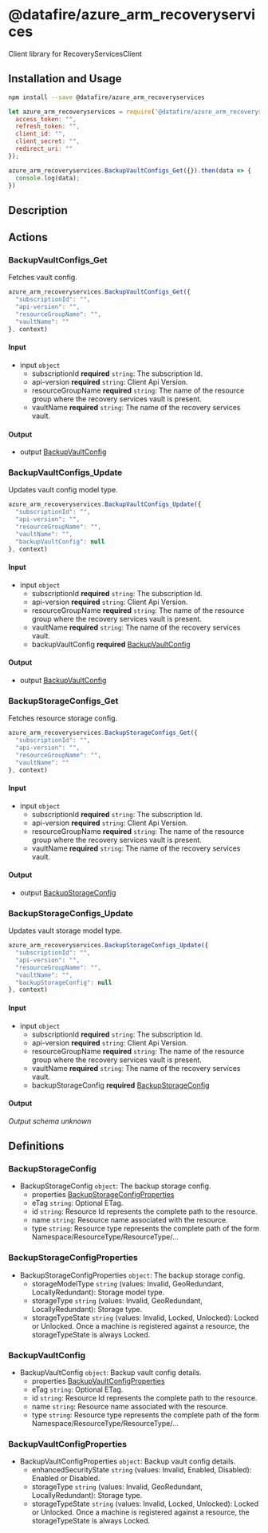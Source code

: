 # @datafire/azure_arm_recoveryservices

Client library for RecoveryServicesClient

## Installation and Usage
```bash
npm install --save @datafire/azure_arm_recoveryservices
```
```js
let azure_arm_recoveryservices = require('@datafire/azure_arm_recoveryservices').create({
  access_token: "",
  refresh_token: "",
  client_id: "",
  client_secret: "",
  redirect_uri: ""
});

azure_arm_recoveryservices.BackupVaultConfigs_Get({}).then(data => {
  console.log(data);
})
```

## Description



## Actions

### BackupVaultConfigs_Get
Fetches vault config.


```js
azure_arm_recoveryservices.BackupVaultConfigs_Get({
  "subscriptionId": "",
  "api-version": "",
  "resourceGroupName": "",
  "vaultName": ""
}, context)
```

#### Input
* input `object`
  * subscriptionId **required** `string`: The subscription Id.
  * api-version **required** `string`: Client Api Version.
  * resourceGroupName **required** `string`: The name of the resource group where the recovery services vault is present.
  * vaultName **required** `string`: The name of the recovery services vault.

#### Output
* output [BackupVaultConfig](#backupvaultconfig)

### BackupVaultConfigs_Update
Updates vault config model type.


```js
azure_arm_recoveryservices.BackupVaultConfigs_Update({
  "subscriptionId": "",
  "api-version": "",
  "resourceGroupName": "",
  "vaultName": "",
  "backupVaultConfig": null
}, context)
```

#### Input
* input `object`
  * subscriptionId **required** `string`: The subscription Id.
  * api-version **required** `string`: Client Api Version.
  * resourceGroupName **required** `string`: The name of the resource group where the recovery services vault is present.
  * vaultName **required** `string`: The name of the recovery services vault.
  * backupVaultConfig **required** [BackupVaultConfig](#backupvaultconfig)

#### Output
* output [BackupVaultConfig](#backupvaultconfig)

### BackupStorageConfigs_Get
Fetches resource storage config.


```js
azure_arm_recoveryservices.BackupStorageConfigs_Get({
  "subscriptionId": "",
  "api-version": "",
  "resourceGroupName": "",
  "vaultName": ""
}, context)
```

#### Input
* input `object`
  * subscriptionId **required** `string`: The subscription Id.
  * api-version **required** `string`: Client Api Version.
  * resourceGroupName **required** `string`: The name of the resource group where the recovery services vault is present.
  * vaultName **required** `string`: The name of the recovery services vault.

#### Output
* output [BackupStorageConfig](#backupstorageconfig)

### BackupStorageConfigs_Update
Updates vault storage model type.


```js
azure_arm_recoveryservices.BackupStorageConfigs_Update({
  "subscriptionId": "",
  "api-version": "",
  "resourceGroupName": "",
  "vaultName": "",
  "backupStorageConfig": null
}, context)
```

#### Input
* input `object`
  * subscriptionId **required** `string`: The subscription Id.
  * api-version **required** `string`: Client Api Version.
  * resourceGroupName **required** `string`: The name of the resource group where the recovery services vault is present.
  * vaultName **required** `string`: The name of the recovery services vault.
  * backupStorageConfig **required** [BackupStorageConfig](#backupstorageconfig)

#### Output
*Output schema unknown*



## Definitions

### BackupStorageConfig
* BackupStorageConfig `object`: The backup storage config.
  * properties [BackupStorageConfigProperties](#backupstorageconfigproperties)
  * eTag `string`: Optional ETag.
  * id `string`: Resource Id represents the complete path to the resource.
  * name `string`: Resource name associated with the resource.
  * type `string`: Resource type represents the complete path of the form Namespace/ResourceType/ResourceType/...

### BackupStorageConfigProperties
* BackupStorageConfigProperties `object`: The backup storage config.
  * storageModelType `string` (values: Invalid, GeoRedundant, LocallyRedundant): Storage model type.
  * storageType `string` (values: Invalid, GeoRedundant, LocallyRedundant): Storage type.
  * storageTypeState `string` (values: Invalid, Locked, Unlocked): Locked or Unlocked. Once a machine is registered against a resource, the storageTypeState is always Locked.

### BackupVaultConfig
* BackupVaultConfig `object`: Backup vault config details.
  * properties [BackupVaultConfigProperties](#backupvaultconfigproperties)
  * eTag `string`: Optional ETag.
  * id `string`: Resource Id represents the complete path to the resource.
  * name `string`: Resource name associated with the resource.
  * type `string`: Resource type represents the complete path of the form Namespace/ResourceType/ResourceType/...

### BackupVaultConfigProperties
* BackupVaultConfigProperties `object`: Backup vault config details.
  * enhancedSecurityState `string` (values: Invalid, Enabled, Disabled): Enabled or Disabled.
  * storageType `string` (values: Invalid, GeoRedundant, LocallyRedundant): Storage type.
  * storageTypeState `string` (values: Invalid, Locked, Unlocked): Locked or Unlocked. Once a machine is registered against a resource, the storageTypeState is always Locked.


